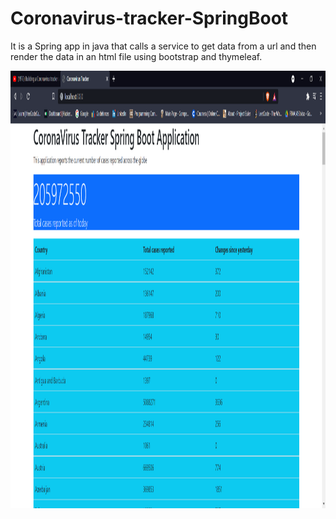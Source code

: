 # Coronavirus-tracker-SpringBoot

It is a Spring app in java that calls a service to get data from a url and then render the data in an html file using bootstrap and thymeleaf.

<img src="https://github.com/Saurabh-crypto16/Coronavirus-tracker-SpringBoot/blob/master/ss-coronavirus-tracker.png" width="1800" height="700" />
